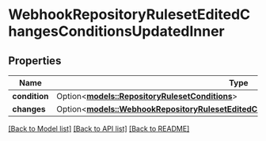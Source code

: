 # WebhookRepositoryRulesetEditedChangesConditionsUpdatedInner

## Properties

Name | Type | Description | Notes
------------ | ------------- | ------------- | -------------
**condition** | Option<[**models::RepositoryRulesetConditions**](repository-ruleset-conditions.md)> |  | [optional]
**changes** | Option<[**models::WebhookRepositoryRulesetEditedChangesConditionsUpdatedInnerChanges**](webhook_repository_ruleset_edited_changes_conditions_updated_inner_changes.md)> |  | [optional]

[[Back to Model list]](../README.md#documentation-for-models) [[Back to API list]](../README.md#documentation-for-api-endpoints) [[Back to README]](../README.md)


